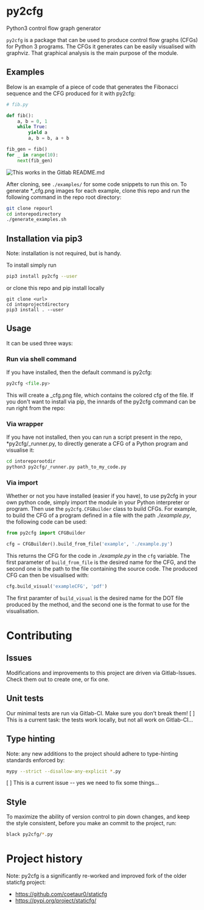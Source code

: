 # py2cfg
Python3 control flow graph generator

`py2cfg` is a package that can be used to produce control flow graphs (CFGs) for Python 3 programs. 
The CFGs it generates can be easily visualised with graphviz.
That graphical analysis is the main purpose of the module.

## Examples
Below is an example of a piece of code that generates the Fibonacci sequence and the CFG produced for it with py2cfg:

```py
# fib.py

def fib():
    a, b = 0, 1
    while True:
        yield a
        a, b = b, a + b

fib_gen = fib()
for _ in range(10):
    next(fib_gen)
```

![This works in the Gitlab README.md](examples/fib_cfg.png)

After cloning, see `./examples/` for some code snippets to run this on.
To generate *_cfg.png images for each example, clone this repo and run the following command in the repo root directory:
```bash
git clone repourl
cd intorepodirectory
./generate_examples.sh
```

## Installation via pip3
Note: installation is not required, but is handy.

To install simply run
```bash
pip3 install py2cfg --user
```

or clone this repo and pip install locally
```
git clone <url>
cd intoprojectdirectory
pip3 install . --user
```

## Usage
It can be used three ways:

### Run via shell command
If you have installed, then the default command is py2cfg:
```py
py2cfg <file.py>
``` 
This will create a <file>_cfg.png file, which contains the colored cfg of the file.
If you don't want to install via pip, the innards of the py2cfg command can be run right from the repo:

### Via wrapper
If you have not installed, then you can run a script present in the repo, *py2cfg/_runner.py, to directly generate a CFG of a Python program and visualise it:
```bash
cd intoreporootdir
python3 py2cfg/_runner.py path_to_my_code.py
```

### Via import
Whether or not you have installed (easier if you have), to use py2cfg in your own python code, simply import the module in your Python interpreter or program.
Then use the `py2cfg.CFGBuilder` class to build CFGs. 
For example, to build the CFG of a program defined in a file with the path *./example.py*, the following code can be used:

```py
from py2cfg import CFGBuilder

cfg = CFGBuilder().build_from_file('example', './example.py')
```

This returns the CFG for the code in *./example.py* in the `cfg` variable. 
The first parameter of `build_from_file` is the desired name for the CFG, and the second one is the path to the file containing the source code.
The produced CFG can then be visualised with:

```py
cfg.build_visual('exampleCFG', 'pdf')
```

The first paramter of `build_visual` is the desired name for the DOT file produced by the method, and the second one is the format to use for the visualisation.


# Contributing

## Issues
Modifications and improvements to this project are driven via Gitlab-Issues.
Check them out to create one, or fix one.

## Unit tests 
Our minimal tests are run via Gitlab-CI. 
Make sure you don't break them!
[ ] This is a current task: the tests work locally, but not all work on Gitlab-CI...

## Type hinting
Note: any new additions to the project should adhere to type-hinting standards enforced by:
```bash
mypy --strict --disallow-any-explicit *.py
```
[ ] This is a current issue -- yes we need to fix some things...

## Style
To maximize the ability of version control to pin down changes, and keep the style consistent, before you make an commit to the project, run:
```bash
black py2cfg/*.py
```

# Project history
Note: py2cfg is a significantly re-worked and improved fork of the older staticfg project:
* https://github.com/coetaur0/staticfg
* https://pypi.org/project/staticfg/
